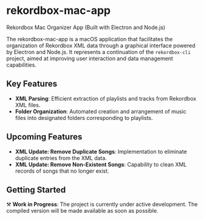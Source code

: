# rekordbox-mac-app

Rekordbox Mac Organizer App (Built with Electron and Node.js)

The rekordbox-mac-app is a macOS application that facilitates the organization of Rekordbox XML data through a graphical interface powered by Electron and Node.js. It represents a continuation of the `rekordbox-cli` project, aimed at improving user interaction and data management capabilities.

## Key Features

- **XML Parsing**: Efficient extraction of playlists and tracks from Rekordbox XML files.
- **Folder Organization**: Automated creation and arrangement of music files into designated folders corresponding to playlists.

## Upcoming Features

- **XML Update: Remove Duplicate Songs**: Implementation to eliminate duplicate entries from the XML data.
- **XML Update: Remove Non-Existent Songs**: Capability to clean XML records of songs that no longer exist.

## Getting Started

⚒️ **Work in Progress**: The project is currently under active development. The compiled version will be made available as soon as possible.
